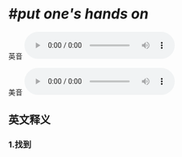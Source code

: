 # ***\#put one's hands on*** 
英音
<audio src="./media/put one's hands on1.aac" controls="controls"></audio>

美音
<audio src="./media/put one's hands on2.aac" controls="controls"></audio>



  

英文释义
---
### 1.**找到**  


